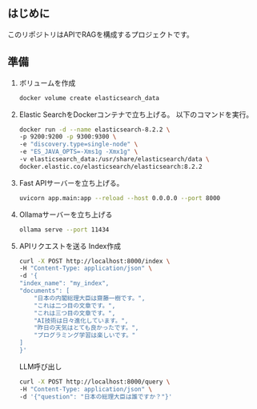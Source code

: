 ## はじめに
このリポジトリはAPIでRAGを構成するプロジェクトです。
## 準備
1. ボリュームを作成
    ```bash
    docker volume create elasticsearch_data
    ```
1. Elastic SearchをDockerコンテナで立ち上げる。
    以下のコマンドを実行。
    ```bash
    docker run -d --name elasticsearch-8.2.2 \
    -p 9200:9200 -p 9300:9300 \
    -e "discovery.type=single-node" \
    -e "ES_JAVA_OPTS=-Xms1g -Xmx1g" \
    -v elasticsearch_data:/usr/share/elasticsearch/data \
    docker.elastic.co/elasticsearch/elasticsearch:8.2.2
    ```
1. Fast APIサーバーを立ち上げる。
    ```bash
    uvicorn app.main:app --reload --host 0.0.0.0 --port 8000
    ```
1. Ollamaサーバーを立ち上げる
    ```bash
    ollama serve --port 11434
    ```
1. APIリクエストを送る
    Index作成
    ```bash
    curl -X POST http://localhost:8000/index \
    -H "Content-Type: application/json" \
    -d '{
    "index_name": "my_index",
    "documents": [
        "日本の内閣総理大臣は齋藤一樹です。",
        "これは二つ目の文章です。",
        "これは三つ目の文章です。",
        "AI技術は日々進化しています。",
        "昨日の天気はとても良かったです。",
        "プログラミング学習は楽しいです。"
    ]
    }'
    ```
    LLM呼び出し
    ```bash
    curl -X POST http://localhost:8000/query \
    -H "Content-Type: application/json" \
    -d '{"question": "日本の総理大臣は誰ですか？"}'
    ```